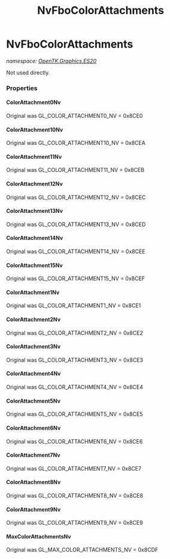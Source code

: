 ﻿---
title: NvFboColorAttachments
---

# NvFboColorAttachments
_namespace: [OpenTK.Graphics.ES20](N-OpenTK.Graphics.ES20.html)_

Not used directly.



### Properties

#### ColorAttachment0Nv
Original was GL_COLOR_ATTACHMENT0_NV = 0x8CE0
#### ColorAttachment10Nv
Original was GL_COLOR_ATTACHMENT10_NV = 0x8CEA
#### ColorAttachment11Nv
Original was GL_COLOR_ATTACHMENT11_NV = 0x8CEB
#### ColorAttachment12Nv
Original was GL_COLOR_ATTACHMENT12_NV = 0x8CEC
#### ColorAttachment13Nv
Original was GL_COLOR_ATTACHMENT13_NV = 0x8CED
#### ColorAttachment14Nv
Original was GL_COLOR_ATTACHMENT14_NV = 0x8CEE
#### ColorAttachment15Nv
Original was GL_COLOR_ATTACHMENT15_NV = 0x8CEF
#### ColorAttachment1Nv
Original was GL_COLOR_ATTACHMENT1_NV = 0x8CE1
#### ColorAttachment2Nv
Original was GL_COLOR_ATTACHMENT2_NV = 0x8CE2
#### ColorAttachment3Nv
Original was GL_COLOR_ATTACHMENT3_NV = 0x8CE3
#### ColorAttachment4Nv
Original was GL_COLOR_ATTACHMENT4_NV = 0x8CE4
#### ColorAttachment5Nv
Original was GL_COLOR_ATTACHMENT5_NV = 0x8CE5
#### ColorAttachment6Nv
Original was GL_COLOR_ATTACHMENT6_NV = 0x8CE6
#### ColorAttachment7Nv
Original was GL_COLOR_ATTACHMENT7_NV = 0x8CE7
#### ColorAttachment8Nv
Original was GL_COLOR_ATTACHMENT8_NV = 0x8CE8
#### ColorAttachment9Nv
Original was GL_COLOR_ATTACHMENT9_NV = 0x8CE9
#### MaxColorAttachmentsNv
Original was GL_MAX_COLOR_ATTACHMENTS_NV = 0x8CDF

